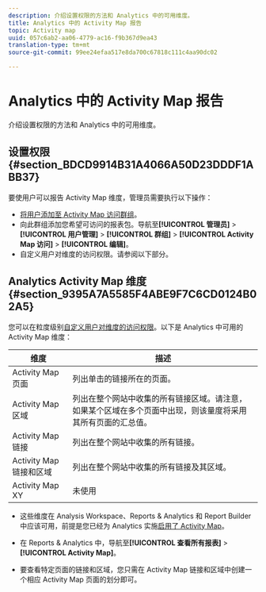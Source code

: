 ```yaml
---
description: 介绍设置权限的方法和 Analytics 中的可用维度。
title: Analytics 中的 Activity Map 报告
topic: Activity map
uuid: 057c6ab2-aa06-4779-ac16-f9b367d9ea43
translation-type: tm+mt
source-git-commit: 99ee24efaa517e8da700c67818c111c4aa90dc02

---
```



# Analytics 中的 Activity Map 报告

介绍设置权限的方法和 Analytics 中的可用维度。

## 设置权限 {#section_BDCD9914B31A4066A50D23DDDF1ABB37}

要使用户可以报告 Activity Map 维度，管理员需要执行以下操作：

* [将用户添加至 Activity Map 访问群组](/help/analyze/activity-map/activitymap-getting-started/activitymap-getting-started-admins/activitymap-enable.md)。
* 向此群组添加您希望可访问的报表包。导航至&#x200B;**[!UICONTROL 管理员]** > **[!UICONTROL 用户管理]** > **[!UICONTROL 群组]** > **[!UICONTROL Activity Map 访问]** > **[!UICONTROL 编辑]**。
* 自定义用户对维度的访问权限。请参阅以下部分。

## Analytics Activity Map 维度 {#section_9395A7A5585F4ABE9F7C6CD0124B02A5}

您可以在粒度级别[自定义用户对维度的访问权限](https://marketing.adobe.com/resources/help/zh_CN/reference/groups-dimensions.html)。以下是 Analytics 中可用的 Activity Map 维度：

| 维度 | 描述 |
|---|---|
| Activity Map 页面 | 列出单击的链接所在的页面。 |
| Activity Map 区域 | 列出在整个网站中收集的所有链接区域。请注意，如果某个区域在多个页面中出现，则该量度将采用其所有页面的汇总值。 |
| Activity Map 链接 | 列出在整个网站中收集的所有链接。 |
| Activity Map 链接和区域 | 列出在整个网站中收集的所有链接及其区域。 |
| Activity Map XY | 未使用 |

* 这些维度在 Analysis Workspace、Reports &amp; Analytics 和 Report Builder 中应该可用，前提是您已经为 Analytics 实施[启用了 Activity Map](/help/analyze/activity-map/activitymap-getting-started/activitymap-getting-started-admins/activitymap-enable.md)。
* 在 Reports &amp; Analytics 中，导航至&#x200B;**[!UICONTROL 查看所有报表]** > **[!UICONTROL Activity Map]**。

* 要查看特定页面的链接和区域，您只需在 Activity Map 链接和区域中创建一个相应 Activity Map 页面的划分即可。

